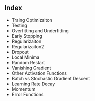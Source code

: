 ## Index

- Traing Optimizaiton
- Testing
- Overfitting and Underfitting
- Early Stopping
- Regularizaiton
- Regularizaiton2
- Dropout
- Local Minima
- Random Restart
- Vanishing Gradient
- Other Activation Functions
- Batch vs Stochastic Gradient Descent
- Learning Rate Decay
- Momentum
- Error Functions 